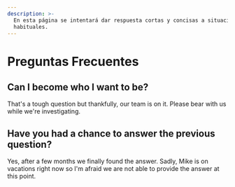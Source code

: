 ```yaml
---
description: >-
  En esta página se intentará dar respuesta cortas y concisas a situaciones
  habituales.
---
```


# Preguntas Frecuentes

## Can I become who I want to be?

That's a tough question but thankfully, our team is on it. Please bear with us while we're investigating.

## Have you had a chance to answer the previous question?

Yes, after a few months we finally found the answer. Sadly, Mike is on vacations right now so I'm afraid we are not able to provide the answer at this point.



